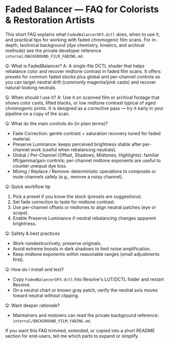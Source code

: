 # Faded Balancer — FAQ for Colorists & Restoration Artists

This short FAQ explains what `FadedBalancerOFX.dctl` does, when to use it, and practical tips for working with faded chromogenic film scans. For in-depth, technical background (dye chemistry, kinetics, and archival methods) see the private developer reference `internal/BACKGROUND_FILM_FADING.md`.

Q: What is FadedBalancer?
A: A single-file DCTL shader that helps rebalance color and recover midtone contrast in faded film scans. It offers presets for common faded stocks plus global and per-channel controls so you can target neutral drift (commonly magenta/pink casts) and recover natural-looking neutrals.

Q: When should I use it?
A: Use it on scanned film or archival footage that shows color casts, lifted blacks, or low midtone contrast typical of aged chromogenic prints. It is designed as a corrective pass — try it early in your pipeline on a copy of the scan.

Q: What do the main controls do (in plain terms)?
- Fade Correction: gentle contrast + saturation recovery tuned for faded material.
- Preserve Luminance: keeps perceived brightness stable after per-channel work (useful when rebalancing neutrals).
- Global / Per-Channel (Offset, Shadows, Midtones, Highlights): familiar lift/gamma/gain controls; per-channel midtone exponents are useful to counter unequal dye loss.
- Mixing / Replace / Remove: deterministic operations to composite or mute channels safely (e.g., remove a noisy channel).

Q: Quick workflow tip
1. Pick a preset if you know the stock (presets are suggestions).
2. Set fade correction to taste for midtone contrast.
3. Use per-channel offsets or midtones to align neutral patches (eye or scope).
4. Enable Preserve Luminance if neutral rebalancing changes apparent brightness.

Q: Safety & best practices
- Work nondestructively; preserve originals.
- Avoid extreme boosts in dark shadows to limit noise amplification.
- Keep midtone exponents within reasonable ranges (small adjustments first).

Q: How do I install and test?
- Copy `FadedBalancerOFX.dctl` into Resolve's LUT/DCTL folder and restart Resolve.
- On a neutral chart or known gray patch, verify the neutral axis moves toward neutral without clipping.

Q: Want deeper rationale?
- Maintainers and restorers can read the private background reference: `internal/BACKGROUND_FILM_FADING.md`.

If you want this FAQ trimmed, extended, or copied into a short README section for end-users, tell me which parts to expand or simplify.
